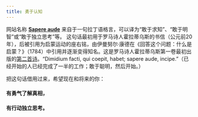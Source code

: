 ```yaml
---
title: 勇于认知
---
```


网站名称 [**Sapere aude**](https://en.wikipedia.org/wiki/Sapere_aude) 来自于一句拉丁语格言，可以译为“敢于求知”、“敢于明智”或“敢于独立思考”等。 这句话最初用于罗马诗人霍拉蒂乌斯的书信（公元前20年），后被引用为启蒙运动的座右铭，由伊曼努尔·康德在《回答这个问题：什么是启蒙？》（1784）中引用并逐渐变得知名。这是罗马诗人霍拉蒂乌斯第一卷最初出版的[第二首诗](http://www.thelatinlibrary.com/horace/epist1.shtml)。“Dimidium facti, qui coepit, habet; sapere aude, incipe.”（已经开始的人已经完成了一半的工作；敢于聪明，然后开始。）

把这句话借用过来，希望现在和将来的你：

#### **有勇气了解真相，**
#### **有行动独立思考。**

<!-- #### **有勇气了解世界的真相，有行动成为独立思考的人**。-->
<!-- #### **有勇气了解世界的事实和真相，有行动成为智慧和独立思考的人**。-->